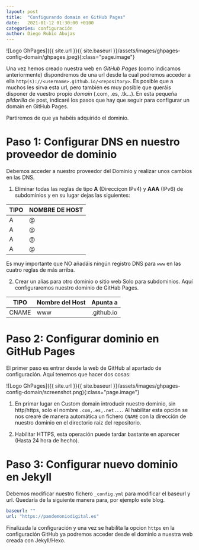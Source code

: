 ```yaml
---
layout: post
title:  "Configurando domain en GitHub Pages"
date:   2021-01-12 01:30:00 +0100
categories: configuración
author: Diego Rubio Abujas
---
```


![Logo GhPages]({{ site.url }}{{ site.baseurl }}/assets/images/ghpages-config-domain/ghpages.jpeg){:class="page.image"}

Una vez hemos creado nuestra web en *GitHub Pages* (como indicamos anteriormente) dispondremos de una url desde la cual podremos acceder a ella `http(s)://<username>.github.io/<repository>`. Es posible que a muchos les sirva esta url, pero también es muy posible que queráis disponer de vuestro propio *domain* (.com, .es, .tk...). En esta pequeña *pildorilla* de post, indicaré los pasos que hay que seguir para configurar un domain en GitHub Pages. 

Partiremos de que ya habéis adquirido el dominio.

# Paso 1: Configurar DNS en nuestro proveedor de dominio
Debemos acceder a nuestro proveedor del Dominio y realizar unos cambios en las DNS.

1) Eliminar todas las reglas de tipo **A** (Direcciçon IPv4) y **AAA** (IPv6) de subdominios y en su lugar dejas las siguientes:

| TIPO | NOMBRE DE HOST |
| --- | --- | 
| A	| @ | 185.199.108.153 |	
| A	| @	| 185.199.109.153 |	
| A	| @	| 185.199.110.153 |	
| A	| @	| 185.199.111.153 |

Es muy importante que NO añadáis ningún registro DNS para `www` en las cuatro reglas de más arriba.

2) Crear un alias para otro dominio o sitio web Solo para subdominios. Aquí configuraremos nuestro dominio de GitHab Pages.

| TIPO | Nombre del Host | Apunta a |
| --- | --- | --- | 
| CNAME | www | <usuario>.github.io |

# Paso 2: Configurar dominio en GitHub Pages
El primer paso es entrar desde la web de GitHub al apartado de configuración. Aquí tenemos que hacer dos cosas:

![Logo GhPages]({{ site.url }}{{ site.baseurl }}/assets/images/ghpages-config-domain/screenshot.png){:class="page.image"}

1. En primar lugar en Custom domain introducir nuestro dominio, sin http/https, solo el nombre `.com,.es,.net...`. 
Al habilitar esta opción se nos crearé de manera automática un fichero `CNAME` con la dirección de nuestro dominio en el directorio raíz del repositorio.

2. Habilitar HTTPS, esta operación puede tardar bastante en aparecer (Hasta 24 hora de hecho).

# Paso 3: Configurar nuevo dominio en Jekyll
Debemos modificar nuestro fichero `_config.yml` para modificar el baseurl y url. Quedaría de la siguiente manera para, por ejemplo este blog.

```yaml
baseurl: "" 
url: "https://pandemoniodigital.es" 
```

Finalizada la configuración y una vez se habilita la opcion `https` en la configuración GitHub ya podremos acceder desde el dominio a nuestra web creada con Jekyll/Hexo.
   

